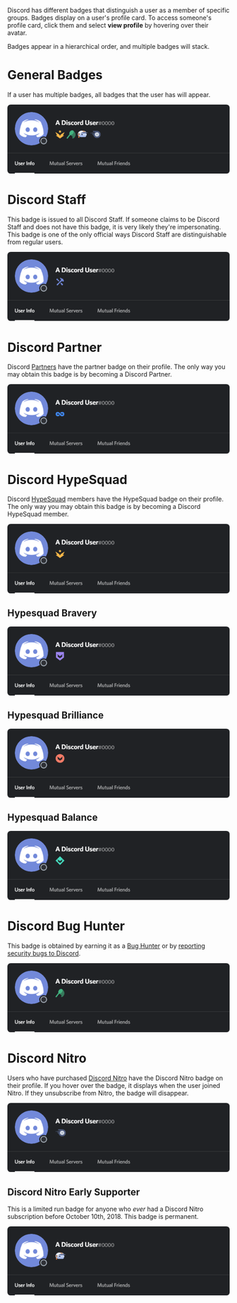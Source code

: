 <!-- TITLE: Badges -->
<!-- SUBTITLE: Information about Discord's Various User Badges -->

Discord has different badges that distinguish a user as a member of specific groups. Badges display on a user's profile card. To access someone's profile card, click them and select **view profile** by hovering over their avatar. 

Badges appear in a hierarchical order, and multiple badges will stack.

# General Badges
If a user has multiple badges, all badges that the user has will appear.

![Generalbadges](/uploads/badges/generalbadges.png "A General Overview of Badges")

# Discord Staff
This badge is issued to all Discord Staff. If someone claims to be Discord Staff and does not have this badge, it is very likely they're impersonating. This badge is one of the only official ways Discord Staff are distinguishable from regular users. 

![Staffbadge](/uploads/badges/newstaffbadge.png "A Staff Member's Badge")

# Discord Partner
Discord [Partners](/partner) have the partner badge on their profile. The only way you may obtain this badge is by becoming a Discord Partner. 

![Newpartnerbadge](/uploads/badges/newpartnerbadge.png "A Discord Partner Badge")
# Discord HypeSquad
Discord [HypeSquad](/hypesquad) members have the HypeSquad badge on their profile. The only way you may obtain this badge is by becoming a Discord HypeSquad member.

![Hypesquadbadge](/uploads/badges/newhypesquadbadge.png "A Hypesquad Member's Badge")

## Hypesquad Bravery

![Hypesquadbravery](/uploads/badges/hypesquadbravery.png "Hypesquad Bravery Badge")

## Hypesquad Brilliance

![Hypesquadbrilliance](/uploads/badges/hypesquadbrilliance.png "Hypesquad Brilliance Badge")

## Hypesquad Balance

![Hypesquadbalance](/uploads/badges/hypesquadbalance.png "Hypesquad Balance Badge")
# Discord Bug Hunter
This badge is obtained by earning it as a [Bug Hunter](/bug-hunters) or by [reporting security bugs to Discord](https://discordapp.com/security).

![Bughunterbadge](/uploads/badges/bughunterbadge.png "A Discord Bug Hunter Badge")
# Discord Nitro
Users who have purchased [Discord Nitro](/nitro) have the Discord Nitro badge on their profile. If you hover over the badge, it displays when the user joined Nitro. If they unsubscribe from Nitro, the badge will disappear. 

![Nitrobadge](/uploads/badges/newnitrobadge.png "A Nitro Discord User's Badge")

## Discord Nitro Early Supporter
This is a limited run badge for anyone who *ever* had a Discord Nitro subscription before October 10th, 2018. This badge is permanent.

![Nitroearlysupporterbadge](/uploads/badges/nitroearlysupporterbadge.png "Nitro Early Supporter Badge")